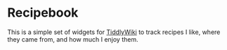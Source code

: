 # Recipebook

This is a simple set of widgets for [TiddlyWiki](https://tiddlywiki.com) to track recipes I like, where they came from, and how much I enjoy them.
